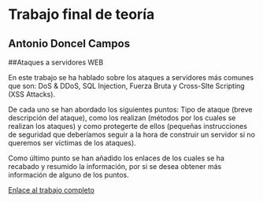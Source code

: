 Trabajo final de teoría
============================================================================
Antonio Doncel Campos
----------------------------------------------------------------------------

##Ataques a servidores WEB

En este trabajo se ha hablado sobre los ataques a servidores más comunes que son: DoS & DDoS, SQL Injection, Fuerza Bruta y Cross-SIte Scripting (XSS Attacks).

De cada uno se han abordado los siguientes puntos: Tipo de ataque (breve descripción del ataque), como los realizan (métodos por los cuales se realizan los ataques) y como protegerte de ellos (pequeñas instrucciones de seguridad que deberíamos seguir a la hora de construir un servidor si no queremos ser víctimas de los ataques).

Como último punto se han añadido los enlaces de los cuales se ha recabado y resumido la información, por si se desea obtener más información de alguno de los puntos.

[Enlace al trabajo completo](Trabajo_SWAP_ADC.pdf)
